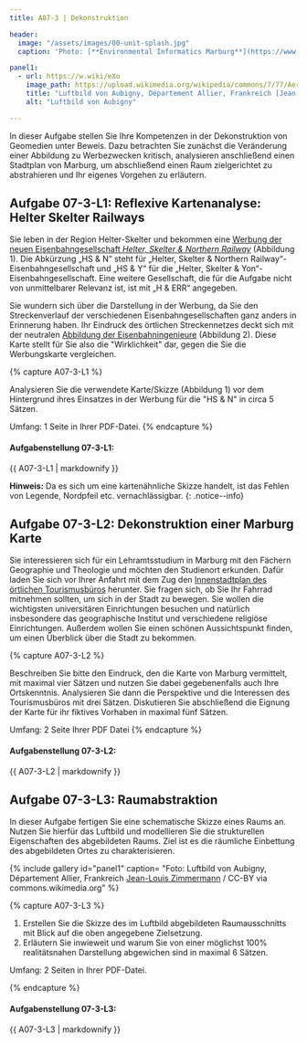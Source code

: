 ```yaml
---
title: A07-3 | Dekonstruktion

header:
  image: "/assets/images/00-unit-splash.jpg"
  caption: 'Photo: [**Environmental Informatics Marburg**](https://www.flickr.com/environmentalinformatics-marburg/)'

panel1:  
  - url: https://w.wiki/eXo
    image_path: https://upload.wikimedia.org/wikipedia/commons/7/77/Aerial_view_Aubigny_Allier.jpg
    title: "Luftbild von Aubigny, Département Allier, Frankreich [Jean-Louis Zimmermann](https://w.wiki/eXo) / CC-BY via commons.wikimedia.org"
    alt: "Luftbild von Aubigny"

---
```


In dieser Aufgabe stellen Sie Ihre Kompetenzen in der Dekonstruktion von Geomedien unter Beweis. Dazu betrachten Sie zunächst die Veränderung einer Abbildung zu Werbezwecken kritisch, analysieren anschließend einen Stadtplan von Marburg, um abschließend einen Raum zielgerichtet zu abstrahieren und Ihr eigenes Vorgehen zu erläutern.


## Aufgabe 07-3-L1: Reflexive Kartenanalyse: Helter Skelter Railways

Sie leben in der Region Helter-Skelter und bekommen eine [Werbung der neuen Eisenbahngesellschaft *Helter, Skelter & Northern Railway*](https://ilias.uni-marburg.de/goto.php?target=file_2036433_download&client_id=UNIMR) (Abbildung 1). Die Abkürzung „HS & N“ steht für „Helter, Skelter & Northern Railway“-Eisenbahngesellschaft und „HS & Y“ für die „Helter, Skelter & Yon“-Eisenbahngesellschaft. Eine weitere Gesellschaft, die für die Aufgabe nicht von unmittelbarer Relevanz ist, ist mit „H & ERR“ angegeben.

Sie wundern sich über die Darstellung in der Werbung, da Sie den Streckenverlauf der verschiedenen Eisenbahngesellschaften ganz anders in Erinnerung haben. Ihr Eindruck des örtlichen Streckennetzes deckt sich mit der neutralen [Abbildung der Eisenbahningenieure](https://ilias.uni-marburg.de/goto.php?target=file_2036433_download&client_id=UNIMR) (Abbildung 2). Diese Karte stellt für Sie also die "Wirklichkeit" dar, gegen die Sie die Werbungskarte vergleichen.

{% capture A07-3-L1 %}

Analysieren Sie die verwendete Karte/Skizze (Abbildung 1) vor dem Hintergrund ihres Einsatzes in der Werbung für die "HS & N" in circa 5 Sätzen.

Umfang: 1 Seite in Ihrer PDF-Datei.
{% endcapture %}

<div class="notice--success">
  <h4 class="no_toc">Aufgabenstellung 07-3-L1:</h4>
  {{ A07-3-L1 | markdownify }}
</div>

**Hinweis:** Da es sich um eine kartenähnliche Skizze handelt, ist das Fehlen von Legende, Nordpfeil etc. vernachlässigbar.
{: .notice--info}


## Aufgabe 07-3-L2: Dekonstruktion einer Marburg Karte

Sie interessieren sich für ein Lehramtsstudium in Marburg mit den Fächern Geographie und Theologie und möchten den Studienort erkunden. Dafür laden Sie sich vor Ihrer Anfahrt mit dem Zug den [Innenstadtplan des örtlichen Tourismusbüros](https://www.marburg-tourismus.de/service/stadtplan/innenstadtplan-marburg/) herunter. Sie fragen sich, ob Sie Ihr Fahrrad mitnehmen sollten, um sich in der Stadt zu bewegen. Sie wollen die wichtigsten universitären Einrichtungen besuchen und natürlich insbesondere das geographische Institut und verschiedene religiöse Einrichtungen. Außerdem wollen Sie einen schönen Aussichtspunkt finden, um einen Überblick über die Stadt zu bekommen.

{% capture A07-3-L2 %}

Beschreiben Sie bitte den Eindruck, den die Karte von Marburg vermittelt, mit maximal vier Sätzen und nutzen Sie dabei gegebenenfalls auch Ihre Ortskenntnis. Analysieren Sie dann die Perspektive und die Interessen des Tourismusbüros mit drei Sätzen. Diskutieren Sie abschließend die Eignung der Karte für ihr fiktives Vorhaben in maximal fünf Sätzen.

Umfang: 2 Seite Ihrer PDF Datei
{% endcapture %}
<div class="notice--success">
  <h4 class="no_toc">Aufgabenstellung 07-3-L2:</h4>
  {{ A07-3-L2 | markdownify }}
</div>

## Aufgabe 07-3-L3: Raumabstraktion

In dieser Aufgabe fertigen Sie eine schematische Skizze eines Raums an. Nutzen Sie hierfür das Luftbild und modellieren Sie die strukturellen Eigenschaften des abgebildeten Raums. Ziel ist es die räumliche Einbettung des abgebildeten Ortes zu charakterisieren.

{% include gallery id="panel1"  caption= "Foto: Luftbild von Aubigny, Département Allier, Frankreich [Jean-Louis Zimmermann](https://w.wiki/eXo) / CC-BY via commons.wikimedia.org" %}

{% capture A07-3-L3 %}

1. Erstellen Sie die Skizze des im Luftbild abgebildeten Raumausschnitts mit Blick auf die oben angegebene Zielsetzung.
1. Erläutern Sie inwieweit und warum Sie von einer möglichst 100% realitätsnahen Darstellung abgewichen sind in maximal 6 Sätzen.

Umfang: 2 Seiten in Ihrer PDF-Datei.

{% endcapture %}

<div class="notice--success">
  <h4 class="no_toc">Aufgabenstellung 07-3-L3:</h4>
  {{ A07-3-L3 | markdownify }}
</div>
